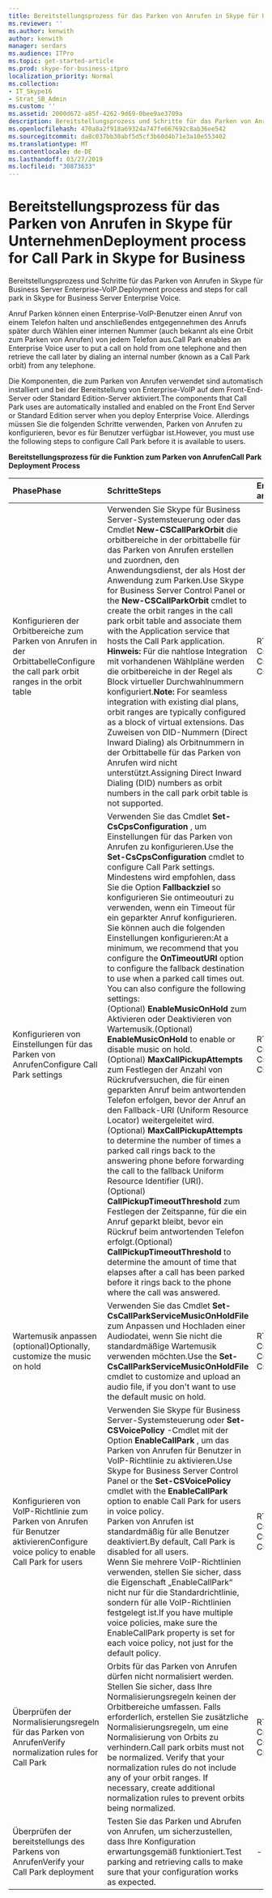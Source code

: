 ```yaml
---
title: Bereitstellungsprozess für das Parken von Anrufen in Skype für Unternehmen
ms.reviewer: ''
ms.author: kenwith
author: kenwith
manager: serdars
ms.audience: ITPro
ms.topic: get-started-article
ms.prod: skype-for-business-itpro
localization_priority: Normal
ms.collection:
- IT_Skype16
- Strat_SB_Admin
ms.custom: ''
ms.assetid: 2000d672-a85f-4262-9d69-0bee9ae3709a
description: Bereitstellungsprozess und Schritte für das Parken von Anrufen in Skype für Business Server Enterprise-VoIP.
ms.openlocfilehash: 470a8a2f918a69324a747fe667692c8ab36ee542
ms.sourcegitcommit: da8c037bb30abf5d5cf3b60d4b71e3a10e553402
ms.translationtype: MT
ms.contentlocale: de-DE
ms.lasthandoff: 03/27/2019
ms.locfileid: "30873633"
---
```

# <a name="deployment-process-for-call-park-in-skype-for-business"></a><span data-ttu-id="cd4d9-103">Bereitstellungsprozess für das Parken von Anrufen in Skype für Unternehmen</span><span class="sxs-lookup"><span data-stu-id="cd4d9-103">Deployment process for Call Park in Skype for Business</span></span>
 
<span data-ttu-id="cd4d9-104">Bereitstellungsprozess und Schritte für das Parken von Anrufen in Skype für Business Server Enterprise-VoIP.</span><span class="sxs-lookup"><span data-stu-id="cd4d9-104">Deployment process and steps for call park in Skype for Business Server Enterprise Voice.</span></span>
  
<span data-ttu-id="cd4d9-105">Anruf Parken können einen Enterprise-VoIP-Benutzer einen Anruf von einem Telefon halten und anschließendes entgegennehmen des Anrufs später durch Wählen einer internen Nummer (auch bekannt als eine Orbit zum Parken von Anrufen) von jedem Telefon aus.</span><span class="sxs-lookup"><span data-stu-id="cd4d9-105">Call Park enables an Enterprise Voice user to put a call on hold from one telephone and then retrieve the call later by dialing an internal number (known as a Call Park orbit) from any telephone.</span></span>
  
<span data-ttu-id="cd4d9-106">Die Komponenten, die zum Parken von Anrufen verwendet sind automatisch installiert und bei der Bereitstellung von Enterprise-VoIP auf dem Front-End-Server oder Standard Edition-Server aktiviert.</span><span class="sxs-lookup"><span data-stu-id="cd4d9-106">The components that Call Park uses are automatically installed and enabled on the Front End Server or Standard Edition server when you deploy Enterprise Voice.</span></span> <span data-ttu-id="cd4d9-107">Allerdings müssen Sie die folgenden Schritte verwenden, Parken von Anrufen zu konfigurieren, bevor es für Benutzer verfügbar ist.</span><span class="sxs-lookup"><span data-stu-id="cd4d9-107">However, you must use the following steps to configure Call Park before it is available to users.</span></span> 
  
<span data-ttu-id="cd4d9-108">**Bereitstellungsprozess für die Funktion zum Parken von Anrufen**</span><span class="sxs-lookup"><span data-stu-id="cd4d9-108">**Call Park Deployment Process**</span></span>

|<span data-ttu-id="cd4d9-109">**Phase**</span><span class="sxs-lookup"><span data-stu-id="cd4d9-109">**Phase**</span></span>|<span data-ttu-id="cd4d9-110">**Schritte**</span><span class="sxs-lookup"><span data-stu-id="cd4d9-110">**Steps**</span></span>|<span data-ttu-id="cd4d9-111">**Erforderliche Gruppen und Rollen**</span><span class="sxs-lookup"><span data-stu-id="cd4d9-111">**Required groups and roles**</span></span>|<span data-ttu-id="cd4d9-112">**Bereitstellungsdokumentation**</span><span class="sxs-lookup"><span data-stu-id="cd4d9-112">**Deployment documentation**</span></span>|
|:-----|:-----|:-----|:-----|
|<span data-ttu-id="cd4d9-113">Konfigurieren der Orbitbereiche zum Parken von Anrufen in der Orbittabelle</span><span class="sxs-lookup"><span data-stu-id="cd4d9-113">Configure the call park orbit ranges in the orbit table</span></span>  <br/> |<span data-ttu-id="cd4d9-114">Verwenden Sie Skype für Business Server-Systemsteuerung oder das Cmdlet **New-CSCallParkOrbit** die orbitbereiche in der orbittabelle für das Parken von Anrufen erstellen und zuordnen, den Anwendungsdienst, der als Host der Anwendung zum Parken.</span><span class="sxs-lookup"><span data-stu-id="cd4d9-114">Use Skype for Business Server Control Panel or the **New-CSCallParkOrbit** cmdlet to create the orbit ranges in the call park orbit table and associate them with the Application service that hosts the Call Park application.</span></span> <br/> <span data-ttu-id="cd4d9-115">**Hinweis:** Für die nahtlose Integration mit vorhandenen Wählpläne werden die orbitbereiche in der Regel als Block virtueller Durchwahlnummern konfiguriert.</span><span class="sxs-lookup"><span data-stu-id="cd4d9-115">**Note:** For seamless integration with existing dial plans, orbit ranges are typically configured as a block of virtual extensions.</span></span> <span data-ttu-id="cd4d9-116">Das Zuweisen von DID-Nummern (Direct Inward Dialing) als Orbitnummern in der Orbittabelle für das Parken von Anrufen wird nicht unterstützt.</span><span class="sxs-lookup"><span data-stu-id="cd4d9-116">Assigning Direct Inward Dialing (DID) numbers as orbit numbers in the call park orbit table is not supported.</span></span> <br/> |<span data-ttu-id="cd4d9-117">RTCUniversalServerAdmins</span><span class="sxs-lookup"><span data-stu-id="cd4d9-117">RTCUniversalServerAdmins</span></span>  <br/> <span data-ttu-id="cd4d9-118">CsVoiceAdministrator</span><span class="sxs-lookup"><span data-stu-id="cd4d9-118">CsVoiceAdministrator</span></span>  <br/> <span data-ttu-id="cd4d9-119">CsServerAdministrator</span><span class="sxs-lookup"><span data-stu-id="cd4d9-119">CsServerAdministrator</span></span>  <br/> <span data-ttu-id="cd4d9-120">CsAdministrator</span><span class="sxs-lookup"><span data-stu-id="cd4d9-120">CsAdministrator</span></span>  <br/> |[<span data-ttu-id="cd4d9-121">Erstellen Sie oder ändern Sie einen orbitbereich zum Parken von Anrufen in Skype für Unternehmen</span><span class="sxs-lookup"><span data-stu-id="cd4d9-121">Create or modify a Call Park orbit range in Skype for Business</span></span>](create-or-modify-a-call-park-orbit-range.md) <br/> |
|<span data-ttu-id="cd4d9-122">Konfigurieren von Einstellungen für das Parken von Anrufen</span><span class="sxs-lookup"><span data-stu-id="cd4d9-122">Configure Call Park settings</span></span>  <br/> | <span data-ttu-id="cd4d9-123">Verwenden Sie das Cmdlet **Set-CsCpsConfiguration** , um Einstellungen für das Parken von Anrufen zu konfigurieren.</span><span class="sxs-lookup"><span data-stu-id="cd4d9-123">Use the **Set-CsCpsConfiguration** cmdlet to configure Call Park settings.</span></span> <span data-ttu-id="cd4d9-124">Mindestens wird empfohlen, dass Sie die Option **Fallbackziel** so konfigurieren Sie ontimeouturi zu verwenden, wenn ein Timeout für ein geparkter Anruf konfigurieren. Sie können auch die folgenden Einstellungen konfigurieren:</span><span class="sxs-lookup"><span data-stu-id="cd4d9-124">At a minimum, we recommend that you configure the **OnTimeoutURI** option to configure the fallback destination to use when a parked call times out. You can also configure the following settings:</span></span> <br/>  <span data-ttu-id="cd4d9-125">(Optional) **EnableMusicOnHold** zum Aktivieren oder Deaktivieren von Wartemusik.</span><span class="sxs-lookup"><span data-stu-id="cd4d9-125">(Optional) **EnableMusicOnHold** to enable or disable music on hold.</span></span> <br/>  <span data-ttu-id="cd4d9-126">(Optional) **MaxCallPickupAttempts** zum Festlegen der Anzahl von Rückrufversuchen, die für einen geparkten Anruf beim antwortenden Telefon erfolgen, bevor der Anruf an den Fallback-URI (Uniform Resource Locator) weitergeleitet wird.</span><span class="sxs-lookup"><span data-stu-id="cd4d9-126">(Optional) **MaxCallPickupAttempts** to determine the number of times a parked call rings back to the answering phone before forwarding the call to the fallback Uniform Resource Identifier (URI).</span></span> <br/>  <span data-ttu-id="cd4d9-127">(Optional) **CallPickupTimeoutThreshold** zum Festlegen der Zeitspanne, für die ein Anruf geparkt bleibt, bevor ein Rückruf beim antwortenden Telefon erfolgt.</span><span class="sxs-lookup"><span data-stu-id="cd4d9-127">(Optional) **CallPickupTimeoutThreshold** to determine the amount of time that elapses after a call has been parked before it rings back to the phone where the call was answered.</span></span> <br/> |<span data-ttu-id="cd4d9-128">RTCUniversalServerAdmins</span><span class="sxs-lookup"><span data-stu-id="cd4d9-128">RTCUniversalServerAdmins</span></span>  <br/> <span data-ttu-id="cd4d9-129">CsVoiceAdministrator</span><span class="sxs-lookup"><span data-stu-id="cd4d9-129">CsVoiceAdministrator</span></span>  <br/> <span data-ttu-id="cd4d9-130">CsServerAdministrator</span><span class="sxs-lookup"><span data-stu-id="cd4d9-130">CsServerAdministrator</span></span>  <br/> <span data-ttu-id="cd4d9-131">CsAdministrator</span><span class="sxs-lookup"><span data-stu-id="cd4d9-131">CsAdministrator</span></span>  <br/> |[<span data-ttu-id="cd4d9-132">Konfigurieren des Parkens von Anrufen Einstellungen in Skype für Unternehmen</span><span class="sxs-lookup"><span data-stu-id="cd4d9-132">Configure Call Park settings in Skype for Business</span></span>](configure-call-park-settings.md) <br/> |
|<span data-ttu-id="cd4d9-133">Wartemusik anpassen (optional)</span><span class="sxs-lookup"><span data-stu-id="cd4d9-133">Optionally, customize the music on hold</span></span>  <br/> |<span data-ttu-id="cd4d9-134">Verwenden Sie das Cmdlet **Set-CsCallParkServiceMusicOnHoldFile** zum Anpassen und Hochladen einer Audiodatei, wenn Sie nicht die standardmäßige Wartemusik verwenden möchten.</span><span class="sxs-lookup"><span data-stu-id="cd4d9-134">Use the **Set-CsCallParkServiceMusicOnHoldFile** cmdlet to customize and upload an audio file, if you don't want to use the default music on hold.</span></span> <br/> |<span data-ttu-id="cd4d9-135">RTCUniversalServerAdmins</span><span class="sxs-lookup"><span data-stu-id="cd4d9-135">RTCUniversalServerAdmins</span></span>  <br/> <span data-ttu-id="cd4d9-136">CsVoiceAdministrator</span><span class="sxs-lookup"><span data-stu-id="cd4d9-136">CsVoiceAdministrator</span></span>  <br/> <span data-ttu-id="cd4d9-137">CsServerAdministrator</span><span class="sxs-lookup"><span data-stu-id="cd4d9-137">CsServerAdministrator</span></span>  <br/> <span data-ttu-id="cd4d9-138">CsAdministrator</span><span class="sxs-lookup"><span data-stu-id="cd4d9-138">CsAdministrator</span></span>  <br/> |[<span data-ttu-id="cd4d9-139">Anpassen des Parkens von Anrufen Musik in der Warteschleife InSkype für Unternehmen</span><span class="sxs-lookup"><span data-stu-id="cd4d9-139">Customize Call Park music on hold inSkype for Business</span></span>](customize-call-park-music-on-hold.md) <br/> |
|<span data-ttu-id="cd4d9-140">Konfigurieren von VoIP-Richtlinie zum Parken von Anrufen für Benutzer aktivieren</span><span class="sxs-lookup"><span data-stu-id="cd4d9-140">Configure voice policy to enable Call Park for users</span></span>  <br/> |<span data-ttu-id="cd4d9-141">Verwenden Sie Skype für Business Server-Systemsteuerung oder **Set-CSVoicePolicy** -Cmdlet mit der Option **EnableCallPark** , um das Parken von Anrufen für Benutzer in VoIP-Richtlinie zu aktivieren.</span><span class="sxs-lookup"><span data-stu-id="cd4d9-141">Use Skype for Business Server Control Panel or the **Set-CSVoicePolicy** cmdlet with the **EnableCallPark** option to enable Call Park for users in voice policy.</span></span> <br/> <span data-ttu-id="cd4d9-142">Parken von Anrufen ist standardmäßig für alle Benutzer deaktiviert.</span><span class="sxs-lookup"><span data-stu-id="cd4d9-142">By default, Call Park is disabled for all users.</span></span>  <br/> <span data-ttu-id="cd4d9-143">Wenn Sie mehrere VoIP-Richtlinien verwenden, stellen Sie sicher, dass die Eigenschaft „EnableCallPark“ nicht nur für die Standardrichtlinie, sondern für alle VoIP-Richtlinien festgelegt ist.</span><span class="sxs-lookup"><span data-stu-id="cd4d9-143">If you have multiple voice policies, make sure the EnableCallPark property is set for each voice policy, not just for the default policy.</span></span>  <br/> |<span data-ttu-id="cd4d9-144">RTCUniversalServerAdmins</span><span class="sxs-lookup"><span data-stu-id="cd4d9-144">RTCUniversalServerAdmins</span></span>  <br/> <span data-ttu-id="cd4d9-145">CsVoiceAdministrator</span><span class="sxs-lookup"><span data-stu-id="cd4d9-145">CsVoiceAdministrator</span></span>  <br/> <span data-ttu-id="cd4d9-146">CsUserAdministrator</span><span class="sxs-lookup"><span data-stu-id="cd4d9-146">CsUserAdministrator</span></span>  <br/> <span data-ttu-id="cd4d9-147">CsAdministrator</span><span class="sxs-lookup"><span data-stu-id="cd4d9-147">CsAdministrator</span></span>  <br/> |[<span data-ttu-id="cd4d9-148">Aktivieren des Parkens von Anrufen für Benutzer in Skype für Unternehmen</span><span class="sxs-lookup"><span data-stu-id="cd4d9-148">Enable Call Park for users in Skype for Business</span></span>](enable-call-park-for-users.md) <br/> |
|<span data-ttu-id="cd4d9-149">Überprüfen der Normalisierungsregeln für das Parken von Anrufen</span><span class="sxs-lookup"><span data-stu-id="cd4d9-149">Verify normalization rules for Call Park</span></span>  <br/> |<span data-ttu-id="cd4d9-p104">Orbits für das Parken von Anrufen dürfen nicht normalisiert werden. Stellen Sie sicher, dass Ihre Normalisierungsregeln keinen der Orbitbereiche umfassen. Falls erforderlich, erstellen Sie zusätzliche Normalisierungsregeln, um eine Normalisierung von Orbits zu verhindern.</span><span class="sxs-lookup"><span data-stu-id="cd4d9-p104">Call park orbits must not be normalized. Verify that your normalization rules do not include any of your orbit ranges. If necessary, create additional normalization rules to prevent orbits being normalized.</span></span>  <br/> |<span data-ttu-id="cd4d9-153">RTCUniversalServerAdmins</span><span class="sxs-lookup"><span data-stu-id="cd4d9-153">RTCUniversalServerAdmins</span></span>  <br/> <span data-ttu-id="cd4d9-154">CsVoiceAdministrator</span><span class="sxs-lookup"><span data-stu-id="cd4d9-154">CsVoiceAdministrator</span></span>  <br/> <span data-ttu-id="cd4d9-155">CsServerAdministrator</span><span class="sxs-lookup"><span data-stu-id="cd4d9-155">CsServerAdministrator</span></span>  <br/> <span data-ttu-id="cd4d9-156">CsAdministrator</span><span class="sxs-lookup"><span data-stu-id="cd4d9-156">CsAdministrator</span></span>  <br/> |[<span data-ttu-id="cd4d9-157">Überprüfen der Normalisierungsregeln für das Parken von Anrufen in Skype für Unternehmen</span><span class="sxs-lookup"><span data-stu-id="cd4d9-157">Verify normalization rules for Call Park in Skype for Business</span></span>](verify-normalization-rules-for-call-park.md) <br/> |
|<span data-ttu-id="cd4d9-158">Überprüfen der bereitstellungs des Parkens von Anrufen</span><span class="sxs-lookup"><span data-stu-id="cd4d9-158">Verify your Call Park deployment</span></span>  <br/> |<span data-ttu-id="cd4d9-159">Testen Sie das Parken und Abrufen von Anrufen, um sicherzustellen, dass Ihre Konfiguration erwartungsgemäß funktioniert.</span><span class="sxs-lookup"><span data-stu-id="cd4d9-159">Test parking and retrieving calls to make sure that your configuration works as expected.</span></span>  <br/> |-  <br/> |[<span data-ttu-id="cd4d9-160">(Optional) Überprüfen der Bereitstellung in Skype für Unternehmen zum Parken von Anrufen</span><span class="sxs-lookup"><span data-stu-id="cd4d9-160">(Optional) Verify Call Park deployment in Skype for Business</span></span>](optional-verify-call-park-deployment.md) <br/> |
   

